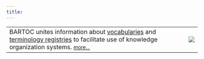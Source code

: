 ```yaml
---
title:
---
```


<div class="row">
  <table>
    <tbody>
      <tr>
      <td class="align-middle">
        BARTOC unites information about <a href="/vocabularies">vocabularies</a>
        and <a href="/registries">terminology registries</a> to facilitate
        use of knowledge organization systems.
        <small><a href="/about">more...</a></small>
      </td><td class="d-none d-lg-block d-xl-block">
        <img src="/img/bartoc-logo.svg" />
      </td>
      </tr>
    </tbody>
  </table>
</div>

<vocabulary-search></vocabulary-search>

<!--p>
  We continuously improve BARTOC. Next feature will be access to content
  of freely available vocabularies. Preview search:
</p>

<div class="form-group">
  <form class="row" action="https://bartoc-fast.ub.unibas.ch/bartocfast/" method="get">
    <div class="col-md-2">
      <a href="https://bartoc-fast.ub.unibas.ch/bartocfast">BARTOC FAST</a>
    </div>
    <div class="col-md-8">
      <input type="text" class="form-control" name="searchword">
    </div>
    <div class="col-md-2">
      <button type="submit" class="btn btn-primary mb-2">Search</button>
    </div>
  </form>
  <form class="row" action="https://api.dante.gbv.de/search" method="get">
    <div class="col-md-2">
      <a href="https://api.dante.gbv.de/">DANTE</a>
    </div>
    <div class="col-md-8">
      <input type="text" class="form-control" name="query">
      <input type="hidden" name="limit" value="10">
    </div>
    <div class="col-md-2">
      <button type="submit" class="btn btn-primary mb-2">Search</button>
    </div>
  </form>
  <form class="row" action="https://lov.linkeddata.es/dataset/lov/terms" method="get">
    <div class="col-md-2">
      <a href="https://lov.linkeddata.es/">LOV</a>
      <a href="/en/node/1721"><i class="fas fa-info-circle"></i></a>
    </div>
    <div class="col-md-8">
      <input type="text" class="form-control" name="q">
    </div>
    <div class="col-md-2">
      <button type="submit" class="btn btn-primary mb-2">Search</button>
    </div>
  </form>
</div-->
